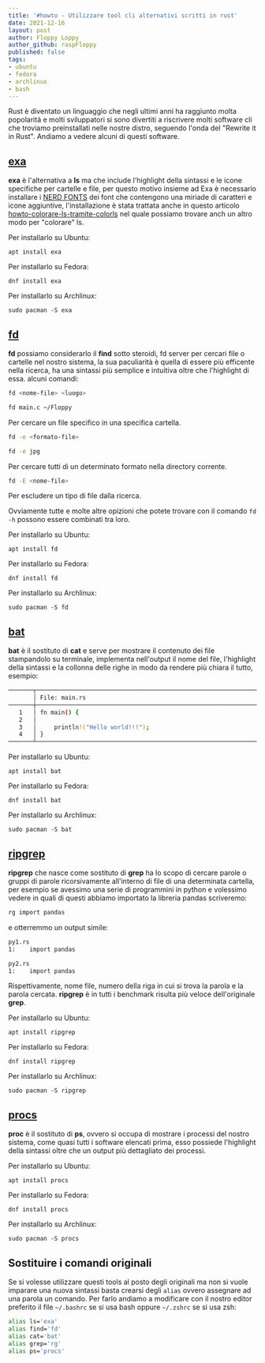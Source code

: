 ```yaml
---
title: '#howto - Utilizzare tool cli alternativi scritti in rust' 
date: 2021-12-16
layout: post 
author: Floppy Loppy
author_github: raspFloppy
published: false
tags: 
- ubuntu
- fedora
- archlinux
- bash 
---
```


Rust è diventato un linguaggio che negli ultimi anni ha raggiunto molta popolarità e molti sviluppatori si sono divertiti a riscrivere molti software cli che 
troviamo preinstallati nelle nostre distro, seguendo l'onda del "Rewrite it in Rust".
Andiamo a vedere alcuni di questi software.


## [exa](https://github.com/ogham/exa)
**exa** è l'alternativa a **ls** ma che include l'highlight della sintassi e le icone specifiche per cartelle e file, per questo motivo
insieme ad Exa è necessario installare i [NERD FONTS](https://github.com/ryanoasis/nerd-fonts) dei font che contengono una miriade di caratteri e icone aggiuntive, l'installazione è stata trattata
anche in questo articolo [howto-colorare-ls-tramite-colorls](https://linuxhub.it/articles/howto-colorare-ls-tramite-colorls/) nel quale possiamo trovare anch
un altro modo per "colorare" ls.

Per installarlo su Ubuntu:
```
apt install exa
```

Per installarlo su Fedora:
```
dnf install exa
```

Per installarlo su Archlinux:
``` 
sudo pacman -S exa
```


## [fd](https://github.com/sharkdp/fd)
**fd** possiamo considerarlo il **find** sotto steroidi, fd server per cercari file o cartelle nel nostro sistema, 
la sua paculiarità è quella di essere più efficente nella ricerca, ha una sintassi più semplice e intuitiva oltre
che l'highlight di essa.
alcuni comandi:
``` bash
fd <nome-file> <luogo>

fd main.c ~/Floppy      
```
Per cercare un file specifico in una specifica cartella.

``` bash
fd -e <formato-file>

fd -e jpg
```
Per cercare tutti di un determinato formato nella directory corrente.

``` bash
fd -E <nome-file>
```
Per escludere un tipo di file dalla ricerca.

Ovviamente tutte e molte altre opizioni che potete trovare con il comando `fd -h` possono essere combinati tra loro.

Per installarlo su Ubuntu:
```
apt install fd
```

Per installarlo su Fedora:
```
dnf install fd
```

Per installarlo su Archlinux:
``` 
sudo pacman -S fd
```


## [bat](https://github.com/sharkdp/bat)
**bat** è il sostituto di **cat** e serve per mostrare il contenuto dei file stampandolo su terminale, 
implementa nell'output il nome del file, l'highlight della sintassi e la collonna delle righe in modo da rendere più chiara il tutto, esempio:

``` bash
───────┬─────────────────────────────────────────────────────────────────────────────────────────────────────────
       │ File: main.rs
───────┼─────────────────────────────────────────────────────────────────────────────────────────────────────────
   1   │ fn main() {
   2   │
   3   │     println!("Hello world!!!");
   4   │ }
───────┴─────────────────────────────────────────────────────────────────────────────────────────────────────────
```

Per installarlo su Ubuntu:
```
apt install bat
```

Per installarlo su Fedora:
```
dnf install bat
```

Per installarlo su Archlinux:
``` 
sudo pacman -S bat
```


## [ripgrep](https://github.com/BurntSushi/ripgrep)
**ripgrep** che nasce come sostituto di **grep** ha lo scopo di cercare parole o gruppi di parole ricorsivamente all'interno di file di una determinata cartella,
per esempio se avessimo una serie di programmini in python e volessimo vedere in quali di questi abbiamo importato la libreria pandas scriveremo:
``` bash
rg import pandas
```
e otterremmo un output simile:
``` bash
py1.rs
1:    import pandas

py2.rs
1:    import pandas
```
Rispettivamente, nome file, numero della riga in cui si trova la parola e la parola cercata.
**ripgrep** è in tutti i benchmark risulta più veloce dell'originale **grep**.

Per installarlo su Ubuntu:
```
apt install ripgrep
```

Per installarlo su Fedora:
```
dnf install ripgrep
```

Per installarlo su Archlinux:
``` 
sudo pacman -S ripgrep
```



## [procs](https://github.com/dalance/procs)
**proc** è il sostituto di **ps**, ovvero si occupa di mostrare i processi del nostro sistema, come quasi tutti i software elencati prima, esso possiede 
l'highlight della sintassi oltre che un output più dettagliato dei processi.

Per installarlo su Ubuntu:
```
apt install procs
```

Per installarlo su Fedora:
```
dnf install procs
```

Per installarlo su Archlinux:
``` 
sudo pacman -S procs
```


## Sostituire i comandi originali
Se si volesse utilizzare questi tools al posto degli originali ma non si vuole imparare una nuova sintassi basta crearsi degli `alias` ovvero assegnare
ad una parola un comando.
Per farlo andiamo a modificare con il nostro editor preferito il file `~/.bashrc` se si usa bash oppure `~/.zshrc` se si usa zsh:
``` bash
alias ls='exa'
alias find='fd'
alias cat='bat'
alias grep='rg'
alias ps='procs'
``` 

 





